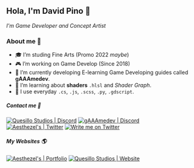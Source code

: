 ## Hola, I'm David Pino 🥨
*I'm Game Developer and Concept Artist*

### About me 🏓
- 🎓 I’m studing Fine Arts (Promo 2022 *maybe*)
- 🎮 I’m working on Game Develop (Since 2018)
- 📐 I’m currently developing E-learning Game Developing guides called **gAAAmedev**.
- 💾 I’m learning about **shaders** `.hlsl` and *Shader Graph*.
- 💊 I use everyday `.cs`, `.js`, `.scss`, `.py`, `.gdscript`.

##### Contact me 🤝
[![Quesillo Studios | Discord](https://img.shields.io/discord/652894509302153216?color=yellow&label=Quesillo%20Studios&logo=discord&logoColor=white)](https://discord.gg/gWhFcwE)
[![gAAAmedev | Discord](https://img.shields.io/discord/707532326917242901?color=blue&label=gAAAmedev&logo=discord&logoColor=white)](https://discord.gg/gWhFcwE)
[![Aesthezel's | Twitter](https://img.shields.io/twitter/follow/aesthezel?label=Spy%20%40aesthezel&style=social)](https://twitter.com/intent/user?screen_name=aesthezel)
[![Write me on Twitter](https://img.shields.io/static/v1?label=Write%20me&message=%F0%9F%96%8B&color=blue&style=social&logo=twitter)](https://twitter.com/intent/tweet?url=https%3A%2F%2Fgithub.com%2Faesthezel&text=Hi%20@aesthezel%20..%21%20I%20view%20your%20awesome%20Github%20Profile&hashtags=github)

##### My Websites 🌎
[![Aesthezel's | Portfolio](https://img.shields.io/website?down_color=lightgrey&down_message=Woops%21&label=Portfolio&up_color=green&up_message=Working&url=https%3A%2F%2Faesthezel.site)](https://aesthezel.site)
[![Quesillo Studios | Website](https://img.shields.io/website?down_color=lightgrey&down_message=Woops%21&label=Quesillo%20Studio&up_color=yellow&up_message=WIP&url=https%3A%2F%2Fquesillostudios.com)](https://quesillo.me)


<!--
**aesthezel/aesthezel** is a ✨ _special_ ✨ repository because its `README.md` (this file) appears on your GitHub profile.

Here are some ideas to get you started:

- 🔭 I’m currently working on ...
- 🌱 I’m currently learning ...
- 👯 I’m looking to collaborate on ...
- 🤔 I’m looking for help with ...
- 💬 Ask me about ...
- 📫 How to reach me: ...
- 😄 Pronouns: ...
- ⚡ Fun fact: ...
-->
